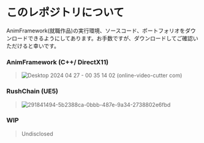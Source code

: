 # このレポジトリについて
AnimFramework(就職作品)の実行環境、ソースコード、ポートフォリオをダウンロードできるようにしてあります。お手数ですが、ダウンロードしてご確認いただけると幸いです。 

### AnimFramework (C++/ DirectX11)
> ![Desktop 2024 04 27 - 00 35 14 02 (online-video-cutter com)](https://github.com/elvincuandra/elvin-cuandra/assets/108105408/989afd9b-97ab-48d5-be6b-ce7636aa8537)

### RushChain (UE5)
> ![291841494-5b2388ca-0bbb-487e-9a34-2738802e6fbd](https://github.com/elvincuandra/elvin-cuandra/assets/108105408/e523d9c6-b616-4bc1-aa99-95698b7cc468)

### WIP
> Undisclosed
